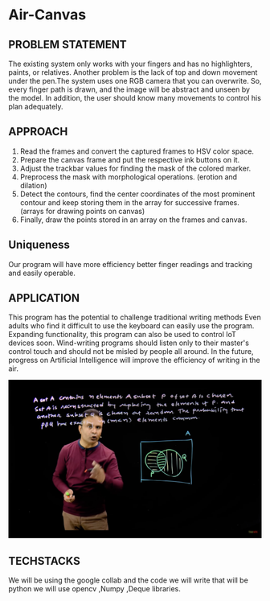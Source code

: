 # Air-Canvas

## PROBLEM STATEMENT

The existing system only works with your fingers and has no highlighters, paints, or relatives. Another problem is the lack of top and down movement under the pen.The system uses one RGB camera that you can overwrite. So, every finger path is drawn, and the image will be abstract and unseen by the model. In addition, the user should know many movements to control his plan adequately.

## APPROACH

1. Read the frames and convert the captured frames to HSV color space.
2. Prepare the canvas frame and put the respective ink buttons on it.
3. Adjust the trackbar values for finding the mask of the colored marker.
4. Preprocess the mask with morphological operations. (erotion and dilation)
5. Detect the contours, find the center coordinates of the most prominent contour and keep storing them in the
array for successive frames. (arrays for drawing points on canvas)
6. Finally, draw the points stored in an array on the frames and canvas.

## Uniqueness

Our program will have more efficiency better finger readings and tracking and easily operable.

## APPLICATION

This program has the potential to challenge traditional writing methods Even adults who find it difficult to use the keyboard can easily use the program. Expanding functionality, this program can also be used to control IoT devices soon.
Wind-writing programs should listen only to their master's control touch and should not be misled by people all around. In the future, progress on Artificial Intelligence will improve the efficiency of writing in the air.

![](Screenshot%202022-07-11%20at%209.25.23%20AM.png)


## TECHSTACKS

We will be using the google collab and the code we will write that will be python we will 
use opencv ,Numpy ,Deque libraries.

